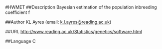 #HWMET
##Description
Bayesian estimation of the population inbreeding coefficient f

##Author
KL Ayres (email: k.l.ayres@reading.ac.uk)

##URL
http://www.reading.ac.uk/Statistics/genetics/software.html

##Language
C

